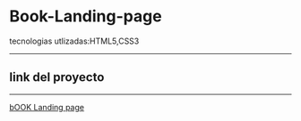# Book-Landing-page
tecnologias utlizadas:HTML5,CSS3

------

## link del proyecto

------

<a href="https://xbernardoalvez66.github.io/Book-Landing-page/Book-Landing-page/index.html">bOOK Landing page</a>
